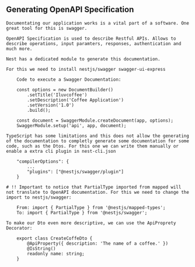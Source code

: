 ## Generating OpenAPI Specification

    Documentating our application works is a vital part of a software. One great tool for this is swagger.

    OpenAPI Specification is used to describe Restful APIs. Allows to describe operations, input paramters, responses, authentication and much more.

    Nest has a dedicated module to generate this documentation.

    For this we need to install nestjs/swagger swagger-ui-express

        Code to execute a Swagger Documentation:

        const options = new DocumentBuilder()
            .setTitle('Iluvcoffee')
            .setDescription('Coffee Application')
            .setVersion('1.0')
            .build();

        const document = SwaggerModule.createDocument(app, options);
        SwaggerModule.setup('api', app, document);

    TypeScript has some limitations and this does not allow the generating of the documentation to completly generate some documentation for some code, such as the Dtos. For this one we can write them manually or enable a extra cli plugin in nest-cli.json

        "compilerOptions": {
            ...
            "plugins": ["@nestjs/swagger/plugin"]
        }

    # !! Important to notice that PartialType imported from mapped will not translate to OpenAPI documentation. For this we need to change the import to nestjs/swagger:

        From: import { PartialType } from '@nestjs/mapped-types';
        To: import { PartialType } from '@nestjs/swagger';

    To make our Dto even more descriptive, we can use the ApiProprety Decorator:

        export class CreateCoffeDto {
            @ApiProperty({ description: 'The name of a coffee.' })
            @IsString()
            readonly name: string;
        }